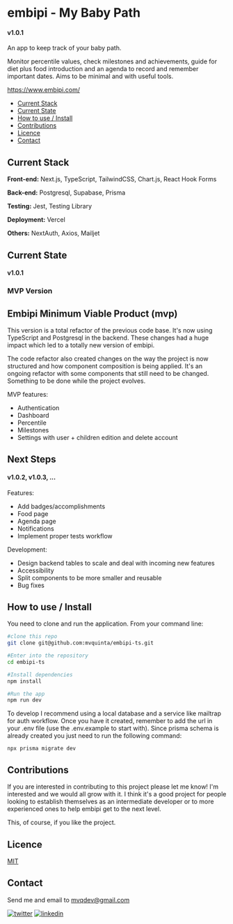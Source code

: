 # embipi - My Baby Path

#### v1.0.1

An app to keep track of your baby path.

Monitor percentile values, check milestones and achievements, guide for diet plus food introduction and an agenda to record and remember important dates.
Aims to be minimal and with useful tools.

https://www.embipi.com/

-   [Current Stack](#current-stack)
-   [Current State](#current-state)
-   [How to use / Install](#How-to-use-/-Install)
-   [Contributions](#Contributions)
-   [Licence](#licence)
-   [Contact](#contact)

## Current Stack

**Front-end:** Next.js, TypeScript, TailwindCSS, Chart.js, React Hook Forms

**Back-end:** Postgresql, Supabase, Prisma

**Testing:** Jest, Testing Library

**Deployment:** Vercel

**Others:** NextAuth, Axios, Mailjet

## Current State

#### v1.0.1

### MVP Version

## Embipi Minimum Viable Product (mvp)

This version is a total refactor of the previous code base. It's now using TypeScript and Postgresql in the backend.
These changes had a huge impact which led to a totally new version of embipi.

The code refactor also created changes on the way the project is now structured and how component composition is being applied. It's an ongoing refactor with some components that still need to be changed. Something to be done while the project evolves.

MVP features:

-   Authentication
-   Dashboard
-   Percentile
-   Milestones
-   Settings with user + children edition and delete account

## Next Steps

#### v1.0.2, v1.0.3, ...

Features:

-   Add badges/accomplishments
-   Food page
-   Agenda page
-   Notifications
-   Implement proper tests workflow

Development:

-   Design backend tables to scale and deal with incoming new features
-   Accessibility
-   Split components to be more smaller and reusable
-   Bug fixes

## How to use / Install

You need to clone and run the application. From your command line:

```bash
#clone this repo
git clone git@github.com:mvquinta/embipi-ts.git

#Enter into the repository
cd embipi-ts

#Install dependencies
npm install

#Run the app
npm run dev
```

To develop I recommend using a local database and a service like mailtrap for auth workflow.
Once you have it created, remember to add the url in your .env file (use the .env.example to start with).
Since prisma schema is already created you just need to run the following command:

```
npx prisma migrate dev
```

## Contributions

If you are interested in contributing to this project please let me know! I'm interested and we would all grow with it.
I think it's a good project for people looking to establish themselves as an intermediate developer or to more experienced ones to help embipi get to the next level.

This, of course, if you like the project.

## Licence

[MIT](https://choosealicense.com/licenses/mit/)

## Contact

Send me and email to mvqdev@gmail.com

[![twitter](https://img.shields.io/badge/twitter-1DA1F2?style=for-the-badge&logo=twitter&logoColor=white)](https://twitter.com/mvqdev1)
[![linkedin](https://img.shields.io/badge/linkedin-0A66C2?style=for-the-badge&logo=linkedin&logoColor=white)](https://www.linkedin.com/in/miguel-vinga-da-quinta-73489620/)
